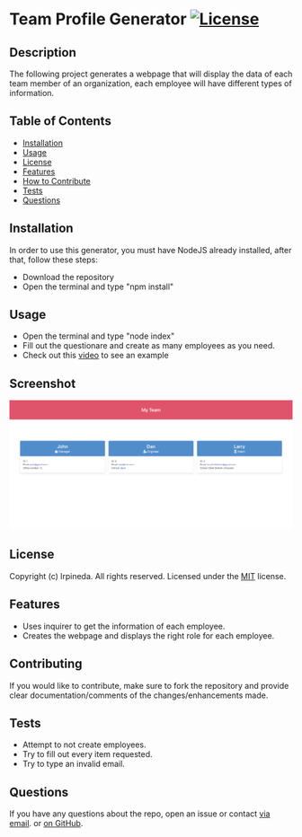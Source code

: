 
# Team Profile Generator   [![License](https://img.shields.io/static/v1?label=License&message=MIT&color=blueviolet&style=for-the-badge)](https://opensource.org/licenses/MIT)
  
## Description
The following project generates a webpage that will display the data of each team member of an organization, each employee will have different types of information.


## Table of Contents
- [Installation](#installation)
- [Usage](#usage)
- [License](#license)
- [Features](#features)
- [How to Contribute](#contributing)
- [Tests](#tests)
- [Questions](#questions)
  

## Installation
In order to use this generator, you must have NodeJS already installed, after that, follow these steps:
- Download the repository
- Open the terminal and type "npm install"

## Usage

- Open the terminal and type "node index"
- Fill out the questionare and create as many employees as you need.
- Check out this [video](https://drive.google.com/file/d/1szpvaP9OOSgzGD8cShAgTtMDuDMtRYEJ/view?usp=sharing) to see an example

## Screenshot
![Screenshot](/dist/screenshot.png)

## License
Copyright (c) lrpineda. All rights reserved.
Licensed under the [MIT](https://opensource.org/licenses/MIT) license.
  

## Features

- Uses inquirer to get the information of each employee.
- Creates the webpage and displays the right role for each employee.

## Contributing
If you would like to contribute, make sure to fork the repository and provide clear documentation/comments of the changes/enhancements made.

## Tests

- Attempt to not create employees.
- Try to fill out every item requested.
- Try to type an invalid email.



## Questions
If you have any questions about the repo, open an issue or contact [via email](mailto:luicks212@gmail.com). or [on GitHub](https://github.com/lrpineda).
  